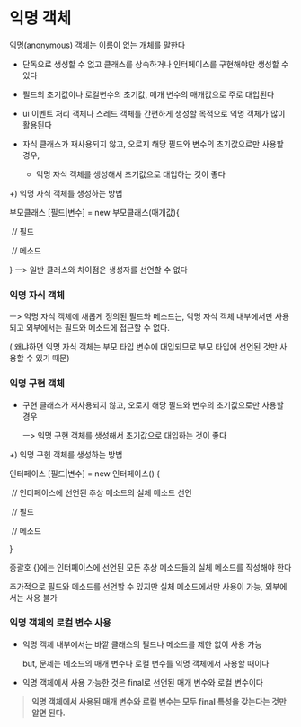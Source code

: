 # 익명 객체

익명(anonymous) 객체는 이름이 없는 개체를 말한다

* 단독으로 생성할 수 없고 클래스를 상속하거나 인터페이스를 구현해야만 생성할 수 있다
* 필드의 초기값이나 로컬변수의 초기값, 매개 변수의 매개값으로 주로 대입된다
* ui 이벤트 처리 객체나 스레드 객체를 간편하게 생성할 목적으로 익명 객체가 많이 활용된다



* 자식 클래스가 재사용되지 않고, 오로지 해당 필드와 변수의 초기값으로만 사용할 경우, 
  * 익명 자식 객체를 생성해서 초기값으로 대입하는 것이 좋다

+) 익명 자식 객체를 생성하는 방법

부모클래스 [필드|변수] = new 부모클래스(매개값){

​	// 필드

​	// 메소드

} ㅡ> 일반 클래스와 차이점은 생성자를 선언할 수 없다



### 익명 자식 객체

ㅡ> 익명 자식 객체에 새롭게 정의된 필드와 메소드는, 익명 자식 객체 내부에서만 사용되고 외부에서는 필드와 메소드에 접근할 수 없다.

( 왜냐하면 익명 자식 객체는 부모 타입 변수에 대입되므로 부모 타입에 선언된 것만 사용할 수 있기 때문)



### 익명 구현 객체

* 구현 클래스가 재사용되지 않고, 오로지 해당 필드와 변수의 초기값으로만 사용할 경우

  ㅡ> 익명 구현 객체를 생성해서 초기값으로 대입하는 것이 좋다

+) 익명 구현 객체를 생성하는 방법

인터페이스 [필드|변수] = new 인터페이스() {

​	// 인터페이스에 선언된 추상 메소드의 실체 메소드 선언

​	// 필드

​	// 메소드

}

중괄호 {}에는 인터페이스에 선언된 모든 추상 메소드들의 실체 메소드를 작성해야 한다

추가적으로 필드와 메소드를 선언할 수 있지만 실체 메소드에서만 사용이 가능, 외부에서는 사용 불가



### 익명 객체의 로컬 변수 사용 

* 익명 객체 내부에서는 바깥 클래스의 필드나 메소드를 제한 없이 사용 가능

  but, 문제는 메소드의 매개 변수나 로컬 변수를 익명 객체에서 사용할 때이다

* 익명 객체에서 사용 가능한 것은 final로 선언된 매개 변수와 로컬 변수이다

> **익명 객체에서 사용된 매개 변수와 로컬 변수는 모두 final 특성을 갖는다는 것만 알면 된다.**



